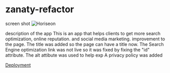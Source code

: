 # zanaty-refactor

screen shot  ![Horiseon](https://user-images.githubusercontent.com/67457318/161396188-864f559a-ca2a-4785-9b79-751b77cf3717.png)


description of the app
This is an app that helps clients to get more search optimization, online reputation. and social media marketing.
improvement to the page.
The title was added so the page can have a title now. 
The Search Engine optimization link was not live so it was fixed by fixing the "id" attribute.
The alt attibute was used to help exp
A privacy policy was added



[Deployment](https://zanatooo.github.io/zanaty-refactor/)